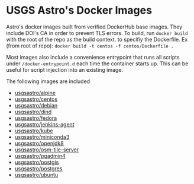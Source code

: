 # USGS Astro's Docker Images
Astro's docker images built from verified DockerHub base images. They include 
DOI's CA in order to prevent TLS errors.
To build, run `docker build` with the root of the repo as the build context.
to specifiy the Dockerfile. Ex (from root of repo): 
`docker build -t centos -f centos/Dockerfile .`


Most images also include a convenience entrypoint that runs all scripts under
`/docker-entrypoint.d` each time the container starts up. This can be useful
for script injection into an existing image.


The following images are included
- [usgsastro/alpine](https://hub.docker.com/repository/docker/usgsastro/alpine)
- [usgsastro/centos](https://hub.docker.com/repository/docker/usgsastro/centos)
- [usgsastro/debian](https://hub.docker.com/repository/docker/usgsastro/debian)
- [usgsastro/dind](https://hub.docker.com/repository/docker/usgsastro/dind)
- [usgsastro/fedora](https://hub.docker.com/repository/docker/usgsastro/fedora)
- [usgsastro/jenkins-agent](https://hub.docker.com/repository/docker/usgsastro/jenkins-agent)
- [usgsastro/kube](https://hub.docker.com/repository/docker/usgsastro/kube)
- [usgsastro/miniconda3](https://hub.docker.com/repository/docker/usgsastro/miniconda3)
- [usgsastro/openjdk8](https://hub.docker.com/repository/docker/usgsastro/openjdk8)
- [usgsastro/osm-tile-server](https://hub.docker.com/repository/docker/usgsastro/osm-tile-server)
- [usgsastro/pgadmin4](https://hub.docker.com/repository/docker/usgsastro/pgadmin4)
- [usgsastro/postgis](https://hub.docker.com/repository/docker/usgsastro/postgis)
- [usgsastro/postgres](https://hub.docker.com/repository/docker/usgsastro/postgres)
- [usgsastro/ubuntu](https://hub.docker.com/repository/docker/usgsastro/ubuntu)
